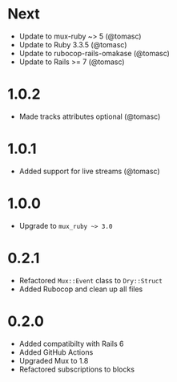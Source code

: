 # Next

- Update to mux-ruby ~> 5 (@tomasc)
- Update to Ruby 3.3.5 (@tomasc)
- Update to rubocop-rails-omakase (@tomasc)
- Update to Rails >= 7 (@tomasc)

# 1.0.2

- Made tracks attributes optional (@tomasc)

# 1.0.1

- Added support for live streams (@tomasc)

# 1.0.0

- Upgrade to `mux_ruby ~> 3.0`

# 0.2.1

- Refactored `Mux::Event` class to `Dry::Struct`
- Added Rubocop and clean up all files

# 0.2.0

- Added compatibilty with Rails 6
- Added GitHub Actions
- Upgraded Mux to 1.8
- Refactored subscriptions to blocks
